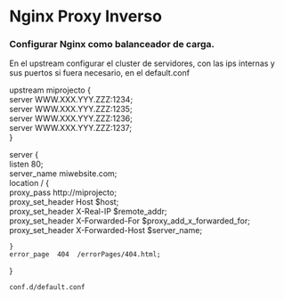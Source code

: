 # Nginx Proxy Inverso


### Configurar Nginx como balanceador de carga.

En el upstream configurar el cluster de servidores, con las ips internas y sus puertos si fuera necesario, en el default.conf

  upstream miprojecto {  
    server WWW.XXX.YYY.ZZZ:1234;  
    server WWW.XXX.YYY.ZZZ:1235;  
    server WWW.XXX.YYY.ZZZ:1236;  
    server WWW.XXX.YYY.ZZZ:1237;  
  }  
  
  server {  
    listen 80;  
    server_name miwebsite.com;  
    location / {  
        proxy_pass http://miprojecto;  
        proxy_set_header Host $host;  
        proxy_set_header X-Real-IP $remote_addr;  
        proxy_set_header X-Forwarded-For $proxy_add_x_forwarded_for;  
        proxy_set_header X-Forwarded-Host $server_name;  
  
    }  
    error_page  404  /errorPages/404.html;  
  }  
  

```
conf.d/default.conf
```
